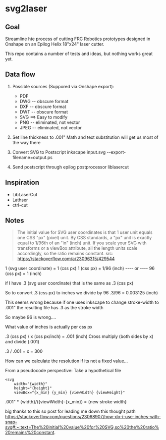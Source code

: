svg2laser
=========

## Goal
Streamline hte process of cutting FRC Robotics prototypes designed in Onshape on an Epilog Helix 18"x24" laser cutter.


This repo contains a number of tests and ideas, but nothing works great yet.

## Data flow
1. Possible sources (Suppored via Onshape export):
    - PDF
    - DWG -- obscure format
    - DXF -- obscure format
    - DWT -- obscure format
    - SVG ==> Easy to modify
    - PNG -- eliminated, not vector
    - JPEG -- eliminated, not vector


2. Set line thickness to .001"
    Math and text substitution will get us most of the way there

3. Convert SVG to Postscript
inkscape input.svg --export-filename=output.ps

4. Send postscript through epilog postprocessor
liblasercut


## Inspiration
- LibLaserCut
- Lathser
- ctrl-cut


## Notes

> The initial value for SVG user coordinates is that 1 user unit equals one CSS "px" (pixel) unit. By CSS standards, a "px" unit is exactly equal to 1/96th of an "in" (inch) unit. If you scale your SVG with transforms or a viewBox attribute, all the length units scale accordingly, so the ratio remains constant.
src: https://stackoverflow.com/a/23096315/429544

1 (svg user coordinate) = 1 (css px)
1 (css px) = 1/96 (inch) ---- or ---- 96 (css px) = 1 (inch)

if I have .3 (svg user coordinate) that is the same as .3 (css px)

So to convert .3 (css px) to inches we divide by 96
.3/96 = 0.003125 (inch)

This seems wrong because if one uses inkscape to change stroke-width to .001" the resulting file has .3 as the stroke width

So maybe 96 is wrong....

What value of inches is actually per css px

.3 (css px) / x (css px/inch) = .001 (inch)
Cross multiply (both sides by x) and divide (.001)

.3 / .001 = x = 300

How can we calculate the resolution if its not a fixed value...


From a pseudocode perspective:
Take a hypothetical file
```
<svg
	width="{width}"
	height="{height}"
	viewBox="{x_min} {y_min} {viewWidth} {viewHeight}"
```


.001" * {width}/({viewWidth}-{x_min}) = {new stroke width}

big thanks to this so post for leading me down this thought path
https://stackoverflow.com/questions/23068907/how-do-i-use-inches-with-snap-svg#:~:text=The%20initial%20value%20for%20SVG,so%20the%20ratio%20remains%20constant.